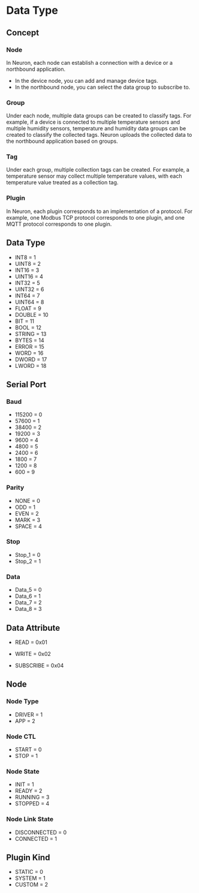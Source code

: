 # Data Type

## Concept

### Node

In Neuron, each node can establish a connection with a device or a northbound application.
* In the device node, you can add and manage device tags.
* In the northbound node, you can select the data group to subscribe to.

### Group

Under each node, multiple data groups can be created to classify tags. For example, if a device is connected to multiple temperature sensors and multiple humidity sensors, temperature and humidity data groups can be created to classify the collected tags. Neuron uploads the collected data to the northbound application based on groups.

### Tag

Under each group, multiple collection tags can be created. For example, a temperature sensor may collect multiple temperature values, with each temperature value treated as a collection tag.

### Plugin

In Neuron, each plugin corresponds to an implementation of a protocol. For example, one Modbus TCP protocol corresponds to one plugin, and one MQTT protocol corresponds to one plugin.

## Data Type

* INT8   = 1
* UINT8  = 2
* INT16  = 3
* UINT16 = 4
* INT32  = 5
* UINT32 = 6
* INT64  = 7
* UINT64 = 8
* FLOAT  = 9
* DOUBLE = 10
* BIT    = 11
* BOOL   = 12
* STRING = 13
* BYTES  = 14
* ERROR = 15
* WORD = 16
* DWORD = 17
* LWORD = 18

## Serial Port

### Baud

* 115200 = 0
* 57600  = 1
* 38400  = 2
* 19200  = 3
* 9600   = 4
* 4800   = 5
* 2400   = 6
* 1800   = 7
* 1200   = 8
* 600    = 9

### Parity

* NONE   = 0
* ODD    = 1
* EVEN   = 2
* MARK   = 3
* SPACE  = 4

### Stop

* Stop_1 = 0
* Stop_2 = 1

### Data

* Data_5 = 0
* Data_6 = 1
* Data_7 = 2
* Data_8 = 3

## Data Attribute

* READ = 0x01

* WRITE = 0x02

* SUBSCRIBE = 0x04

## Node

### Node Type

* DRIVER = 1
* APP = 2

### Node CTL

* START = 0
* STOP = 1

### Node State

* INIT = 1
* READY = 2
* RUNNING = 3
* STOPPED = 4

### Node Link State

* DISCONNECTED = 0
* CONNECTED = 1

## Plugin Kind

* STATIC = 0
* SYSTEM = 1
* CUSTOM = 2
